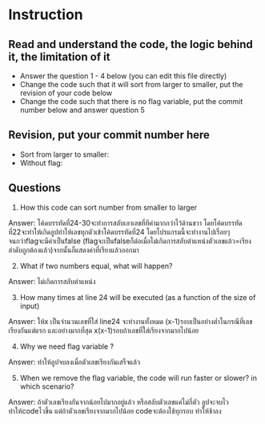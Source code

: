 ﻿# Instruction

## Read and understand the code, the logic behind it, the limitation of it
* Answer the question 1 - 4 below (you can edit this file directly)
* Change the code such that it will sort from larger to smaller, put the revision of your code below
* Change the code such that there is no flag variable, put the commit number below and answer question 5 


## Revision, put your commit number here
* Sort from larger to smaller:
* Without flag:

## Questions
1. How this code can sort number from smaller to larger
 
Answer: โค้ดบรรทัดที่24-30จะทำการสลับเอาเลขที่ทีค่ามากกว่าไว้ด้านขวา โดยโค้ดบรรทัดที่22จะทำให้เกิดลูปทำให้เลขทุกตัวเข้าโค้ดบรรทัดที่24 โดยโปรแกรมนี้จะทำงานไปเรื่อยๆจนกว่าflagจะมีค่าเป็นfalse (flagจะเป็นfalseก็ต่อเมื่อไม่เกิดการสลับตำแหน่งตัวเลขแล้ว=เรียงลำดับถูกต้องแล้ว)จากนั้นก็แสดงค่าที่เรียงแล้วออกมา

2. What if two numbers equal, what will happen? 

Answer: ไม่เกิดการสลับตำแหน่ง

3. How many times at line 24 will be executed (as a function of the size of input) 

Answer: ให้x เป็นจำนวนเลขที่ใส่ line24 จะทำงานทั้งหมด (x-1)รอบเป็นอย่างต่ำในกรณีที่เลขเรียงกันแต่แรก และอย่างมากที่สุด x(x-1)รอบถ้าเลขที่ใส่เรียงจากมากไปน้อย

4. Why we need flag variable ? 

Answer: ทำให้ลูปจบลงเมื่อตัวเลขเรียงกันเสร็จแล้ว

5. When we remove the flag variable, the code will run faster or slower? in which scenario? 

Answer: ถ้าตัวเลขเรียงกันจากน้อยไปมากอยู่แล้ว หรือสลับตัวเลขแค่ไม่กี่ตัว ลูปจะจบไว ทำให้codeไวขึ้น แต่ถ้าตัวเลขเรียงจากมากไปน้อย codeจะต้องใช้ทุกรอบ ทำให้ช้าลง 
